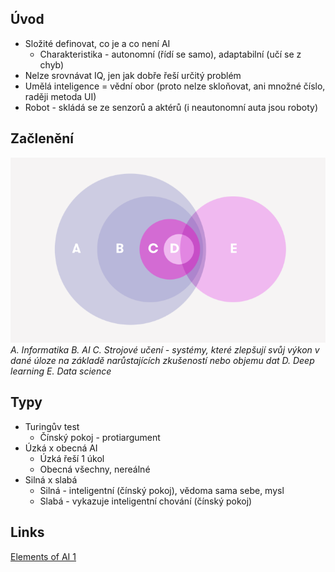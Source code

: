## Úvod
- Složité definovat, co je a co není AI
	- Charakteristika - autonomní (řídí se samo), adaptabilní (učí se z chyb)
- Nelze srovnávat IQ, jen jak dobře řeší určitý problém
- Umělá inteligence = vědní obor (proto nelze skloňovat, ani množné číslo, raději metoda UI)
- Robot - skládá se ze senzorů a aktérů (i neautonomní auta jsou roboty)

## Začlenění

![AI](../../Assets/IT/AI/Images/AI.png)
*A. Informatika
B. AI
C. Strojové učení - systémy, které zlepšují svůj výkon v dané úloze na základě narůstajících zkušeností nebo objemu dat
D. Deep learning
E. Data science*

## Typy
- Turingův test
	- Čínský pokoj - protiargument
- Úzká x obecná AI
	- Úzká řeší 1 úkol
	- Obecná všechny, nereálné
- Silná x slabá
	- Silná - inteligentní (čínský pokoj), vědoma sama sebe, mysl
	- Slabá - vykazuje inteligentní chování (čínský pokoj)

## Links
[Elements of AI 1](Elements%20of%20AI)
